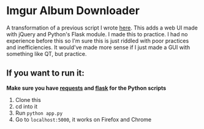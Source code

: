 # Imgur Album Downloader

A transformation of a previous script I wrote [here](https://github.com/crumpstrr33/random-stuff/blob/master/imgur_pic_downloader.py). This adds a web UI made with jQuery and Python's Flask module. I made this to practice. I had no experience before this so I'm sure this is just riddled with poor practices and inefficiencies. It would've made more sense if I just made a GUI with something like QT, but practice.

## If you want to run it:
**Make sure you have [requests](http://docs.python-requests.org/en/master/) and [flask](http://flask.pocoo.org/) for the Python scripts**
1) Clone this
2) cd into it
3) Run `python app.py`
4) Go to `localhost:5000`, it works on Firefox and Chrome
